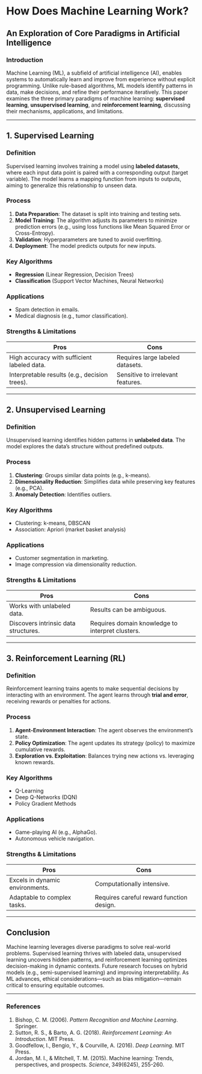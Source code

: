 # How Does Machine Learning Work?  
## An Exploration of Core Paradigms in Artificial Intelligence  

### Introduction  
Machine Learning (ML), a subfield of artificial intelligence (AI), enables systems to automatically learn and improve from experience without explicit programming. Unlike rule-based algorithms, ML models identify patterns in data, make decisions, and refine their performance iteratively. This paper examines the three primary paradigms of machine learning: **supervised learning**, **unsupervised learning**, and **reinforcement learning**, discussing their mechanisms, applications, and limitations.

---

## 1. Supervised Learning  
### Definition  
Supervised learning involves training a model using **labeled datasets**, where each input data point is paired with a corresponding output (target variable). The model learns a mapping function from inputs to outputs, aiming to generalize this relationship to unseen data.  

### Process  
1. **Data Preparation**: The dataset is split into training and testing sets.  
2. **Model Training**: The algorithm adjusts its parameters to minimize prediction errors (e.g., using loss functions like Mean Squared Error or Cross-Entropy).  
3. **Validation**: Hyperparameters are tuned to avoid overfitting.  
4. **Deployment**: The model predicts outputs for new inputs.  

### Key Algorithms  
- **Regression** (Linear Regression, Decision Trees)  
- **Classification** (Support Vector Machines, Neural Networks)  

### Applications  
- Spam detection in emails.  
- Medical diagnosis (e.g., tumor classification).  

### Strengths & Limitations  
| **Pros** | **Cons** |  
|----------|----------|  
| High accuracy with sufficient labeled data. | Requires large labeled datasets. |  
| Interpretable results (e.g., decision trees). | Sensitive to irrelevant features. |  

---

## 2. Unsupervised Learning  
### Definition  
Unsupervised learning identifies hidden patterns in **unlabeled data**. The model explores the data’s structure without predefined outputs.  

### Process  
1. **Clustering**: Groups similar data points (e.g., k-means).  
2. **Dimensionality Reduction**: Simplifies data while preserving key features (e.g., PCA).  
3. **Anomaly Detection**: Identifies outliers.  

### Key Algorithms  
- Clustering: k-means, DBSCAN  
- Association: Apriori (market basket analysis)  

### Applications  
- Customer segmentation in marketing.  
- Image compression via dimensionality reduction.  

### Strengths & Limitations  
| **Pros** | **Cons** |  
|----------|----------|  
| Works with unlabeled data. | Results can be ambiguous. |  
| Discovers intrinsic data structures. | Requires domain knowledge to interpret clusters. |  

---

## 3. Reinforcement Learning (RL)  
### Definition  
Reinforcement learning trains agents to make sequential decisions by interacting with an environment. The agent learns through **trial and error**, receiving rewards or penalties for actions.  

### Process  
1. **Agent-Environment Interaction**: The agent observes the environment’s state.  
2. **Policy Optimization**: The agent updates its strategy (policy) to maximize cumulative rewards.  
3. **Exploration vs. Exploitation**: Balances trying new actions vs. leveraging known rewards.  

### Key Algorithms  
- Q-Learning  
- Deep Q-Networks (DQN)  
- Policy Gradient Methods  

### Applications  
- Game-playing AI (e.g., AlphaGo).  
- Autonomous vehicle navigation.  

### Strengths & Limitations  
| **Pros** | **Cons** |  
|----------|----------|  
| Excels in dynamic environments. | Computationally intensive. |  
| Adaptable to complex tasks. | Requires careful reward function design. |  

---

## Conclusion  
Machine learning leverages diverse paradigms to solve real-world problems. Supervised learning thrives with labeled data, unsupervised learning uncovers hidden patterns, and reinforcement learning optimizes decision-making in dynamic contexts. Future research focuses on hybrid models (e.g., semi-supervised learning) and improving interpretability. As ML advances, ethical considerations—such as bias mitigation—remain critical to ensuring equitable outcomes.  

---

### References  
1. Bishop, C. M. (2006). *Pattern Recognition and Machine Learning*. Springer.  
2. Sutton, R. S., & Barto, A. G. (2018). *Reinforcement Learning: An Introduction*. MIT Press.  
3. Goodfellow, I., Bengio, Y., & Courville, A. (2016). *Deep Learning*. MIT Press.  
4. Jordan, M. I., & Mitchell, T. M. (2015). Machine learning: Trends, perspectives, and prospects. *Science*, 349(6245), 255-260.  
